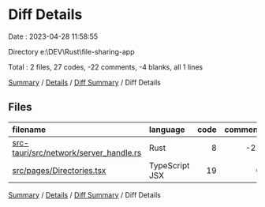 # Diff Details

Date : 2023-04-28 11:58:55

Directory e:\\DEV\\Rust\\file-sharing-app

Total : 2 files,  27 codes, -22 comments, -4 blanks, all 1 lines

[Summary](results.md) / [Details](details.md) / [Diff Summary](diff.md) / Diff Details

## Files
| filename | language | code | comment | blank | total |
| :--- | :--- | ---: | ---: | ---: | ---: |
| [src-tauri/src/network/server_handle.rs](/src-tauri/src/network/server_handle.rs) | Rust | 8 | -22 | -3 | -17 |
| [src/pages/Directories.tsx](/src/pages/Directories.tsx) | TypeScript JSX | 19 | 0 | -1 | 18 |

[Summary](results.md) / [Details](details.md) / [Diff Summary](diff.md) / Diff Details